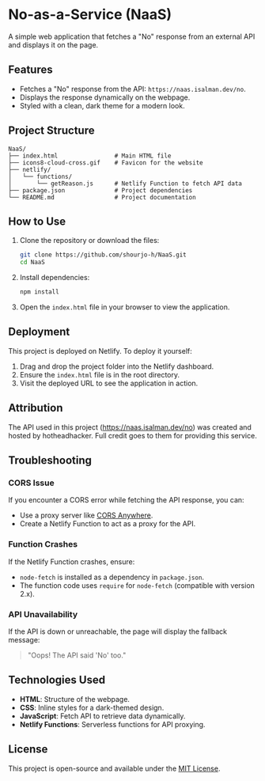 # No-as-a-Service (NaaS)

A simple web application that fetches a "No" response from an external API and displays it on the page.

## Features

- Fetches a "No" response from the API: `https://naas.isalman.dev/no`.
- Displays the response dynamically on the webpage.
- Styled with a clean, dark theme for a modern look.

## Project Structure

```
NaaS/
├── index.html                # Main HTML file
├── icons8-cloud-cross.gif    # Favicon for the website
├── netlify/
│   └── functions/
│       └── getReason.js      # Netlify Function to fetch API data
├── package.json              # Project dependencies
└── README.md                 # Project documentation
```

## How to Use

1. Clone the repository or download the files:
   ```bash
   git clone https://github.com/shourjo-h/NaaS.git
   cd NaaS
   ```
2. Install dependencies:
   ```bash
   npm install
   ```
3. Open the `index.html` file in your browser to view the application.

## Deployment

This project is deployed on Netlify. To deploy it yourself:

1. Drag and drop the project folder into the Netlify dashboard.
2. Ensure the `index.html` file is in the root directory.
3. Visit the deployed URL to see the application in action.

## Attribution
The API used in this project (https://naas.isalman.dev/no) was created and hosted by hotheadhacker. Full credit goes to them for providing this service.

## Troubleshooting

### CORS Issue
If you encounter a CORS error while fetching the API response, you can:

- Use a proxy server like [CORS Anywhere](https://cors-anywhere.herokuapp.com/).
- Create a Netlify Function to act as a proxy for the API.

### Function Crashes
If the Netlify Function crashes, ensure:

- `node-fetch` is installed as a dependency in `package.json`.
- The function code uses `require` for `node-fetch` (compatible with version 2.x).

### API Unavailability
If the API is down or unreachable, the page will display the fallback message:
> "Oops! The API said 'No' too."

## Technologies Used

- **HTML**: Structure of the webpage.
- **CSS**: Inline styles for a dark-themed design.
- **JavaScript**: Fetch API to retrieve data dynamically.
- **Netlify Functions**: Serverless functions for API proxying.

## License

This project is open-source and available under the [MIT License](https://github.com/shourjo-h/NaaS/blob/d7f7d7a13d84a8cc25159eef72d1e2eed90e3602/LICENSE).
